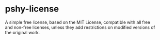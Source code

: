 # pshy-license
A simple free license, based on the MIT License, compatible with all free and non-free licenses, unless they add restrictions on modified versions of the original work.
